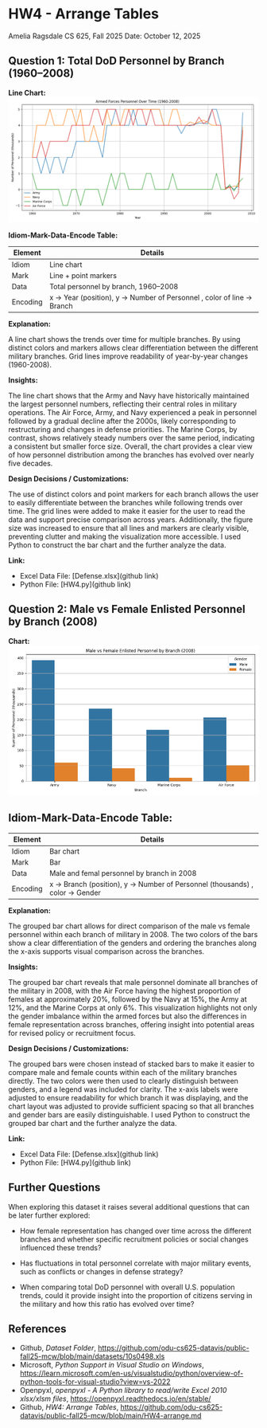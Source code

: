 # HW4 - Arrange Tables

Amelia Ragsdale
CS 625, Fall 2025
Date: October 12, 2025

## Question 1: Total DoD Personnel by Branch (1960–2008)

**Line Chart:**
![HW4_LineChart](HW4_LineChart.png)

**Idiom-Mark-Data-Encode Table:**

| Element |	Details |
|---------|---------|
| Idiom	  | Line chart |
| Mark    |	Line + point markers |
| Data	  | Total personnel by branch, 1960–2008 |
| Encoding|	x → Year (position), y → Number of Personnel , color of line → Branch |

**Explanation:**

A line chart shows the trends over time for multiple branches. By using distinct colors and markers allows clear differentiation between the different military branches. Grid lines improve readability of year-by-year changes (1960-2008).

**Insights:**

The line chart shows that the Army and Navy have historically maintained the largest personnel numbers, reflecting their central roles in military operations. The Air Force, Army, and Navy experienced a peak in personnel followed by a gradual decline after the 2000s, likely corresponding to restructuring and changes in defense priorities. The Marine Corps, by contrast, shows relatively steady numbers over the same period, indicating a consistent but smaller force size. Overall, the chart provides a clear view of how personnel distribution among the branches has evolved over nearly five decades.

**Design Decisions / Customizations:**

The use of distinct colors and point markers for each branch allows the user to easily differentiate between the branches while following trends over time. The grid lines were added to make it easier for the user to read the data and support precise comparison across years. Additionally, the figure size was increased to ensure that all lines and markers are clearly visible, preventing clutter and making the visualization more accessible. I used Python to construct the bar chart and the further analyze the data.

**Link:**

- Excel Data File: [Defense.xlsx](github link)
- Python File: [HW4.py](github link)
  
## Question 2: Male vs Female Enlisted Personnel by Branch (2008)

**Chart:**
![HW4_BarChart](HW4_BarChart.png)

## Idiom-Mark-Data-Encode Table:

| Element |	Details |
|---------|---------|
| Idiom	  | Bar chart |
| Mark    |	Bar |
| Data	  | Male and femal personnel by branch in 2008 |
| Encoding|	x → Branch (position), y → Number of Personnel (thousands) , color → Gender |

**Explanation:**

The grouped bar chart allows for direct comparison of the male vs female personnel within each branch of military in 2008. The two colors of the bars show a clear differentiation of the genders and ordering the branches along the x-axis supports visual comparison across the branches.

**Insights:**

The grouped bar chart reveals that male personnel dominate all branches of the military in 2008, with the Air Force having the highest proportion of females at approximately 20%, followed by the Navy at 15%, the Army at 12%, and the Marine Corps at only 6%. This visualization highlights not only the gender imbalance within the armed forces but also the differences in female representation across branches, offering insight into potential areas for revised policy or recruitment focus.

**Design Decisions / Customizations:**

The grouped bars were chosen instead of stacked bars to make it easier to compare male and female counts within each of the military branches directly. The two colors were then used to clearly distinguish between genders, and a legend was included for clarity. The x-axis labels were adjusted to ensure readability for which branch it was displaying, and the chart layout was adjusted to provide sufficient spacing so that all branches and gender bars are easily distinguishable. I used Python to construct the grouped bar chart and the further analyze the data.

**Link:**

- Excel Data File: [Defense.xlsx](github link)
- Python File: [HW4.py](github link)

## Further Questions

When exploring this dataset it raises several additional questions that can be later further explored: 

- How female representation has changed over time across the different branches and whether specific recruitment policies or social changes influenced these trends?
  
- Has fluctuations in total personnel correlate with major military events, such as conflicts or changes in defense strategy?
  
-  When comparing total DoD personnel with overall U.S. population trends, could it provide insight into the proportion of citizens serving in the military and how this ratio has evolved over time?
  
## References

- Github, *Dataset Folder*, <https://github.com/odu-cs625-datavis/public-fall25-mcw/blob/main/datasets/10s0498.xls>
- Microsoft, *Python Support in Visual Studio on Windows*, <https://learn.microsoft.com/en-us/visualstudio/python/overview-of-python-tools-for-visual-studio?view=vs-2022>
- Openpyxl, *openpyxl - A Python library to read/write Excel 2010 xlsx/xlsm files*, <https://openpyxl.readthedocs.io/en/stable/>
- Github, *HW4: Arrange Tables*, <https://github.com/odu-cs625-datavis/public-fall25-mcw/blob/main/HW4-arrange.md>
